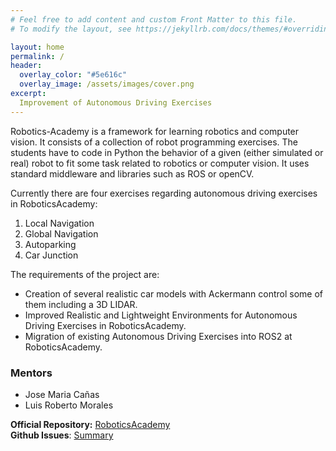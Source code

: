```yaml
---
# Feel free to add content and custom Front Matter to this file.
# To modify the layout, see https://jekyllrb.com/docs/themes/#overriding-theme-defaults

layout: home
permalink: /
header:
  overlay_color: "#5e616c"
  overlay_image: /assets/images/cover.png
excerpt: 
  Improvement of Autonomous Driving Exercises
---
```



Robotics-Academy is a framework for learning robotics and computer vision. It consists of a collection of robot programming exercises. The students have to code in Python the behavior of a given (either simulated or real) robot to fit some task related to robotics or computer vision. It uses standard middleware and libraries such as ROS or openCV.

Currently there are four exercises regarding autonomous driving exercises in RoboticsAcademy:
<ol>
<li>Local Navigation</li>
<li>Global Navigation</li>
<li>Autoparking</li>
<li>Car Junction</li>
</ol>

The requirements of the project are:

<ul>
  <li>Creation of several realistic car models with Ackermann control some of them including a 3D LIDAR.</li>
  <li>Improved Realistic and Lightweight Environments for Autonomous Driving Exercises in RoboticsAcademy.</li>
  <li>Migration of existing Autonomous Driving Exercises into ROS2 at RoboticsAcademy.</li>
</ul>


<h3> Mentors </h3>
<ul>
<li>Jose Maria Cañas</li>
<li>Luis Roberto Morales</li>
</ul>

**Official Repository:** [RoboticsAcademy](https://github.com/JdeRobot/RoboticsAcademy)  
**Github Issues**: [Summary](https://github.com/JdeRobot/RoboticsAcademy/issues?q=is%3Aissue+author%3Aakshaynarisetti)   





